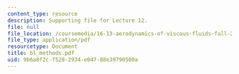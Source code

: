 ```yaml
---
content_type: resource
description: Supporting file for Lecture 12.
file: null
file_location: /coursemedia/16-13-aerodynamics-of-viscous-fluids-fall-2003/9b6a8f2cf5282934e04788e39790500a_bl_methods.pdf
file_type: application/pdf
resourcetype: Document
title: bl_methods.pdf
uid: 9b6a8f2c-f528-2934-e047-88e39790500a
---
```

